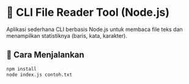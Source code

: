 # 📄 CLI File Reader Tool (Node.js)

Aplikasi sederhana CLI berbasis Node.js untuk membaca file teks dan menampilkan statistiknya (baris, kata, karakter).

## 🚀 Cara Menjalankan

```bash
npm install
node index.js contoh.txt

